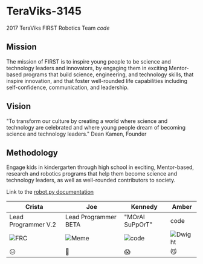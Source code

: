 # TeraViks-3145
2017 TeraViks FIRST Robotics Team *code*

## Mission
The mission of FIRST is to inspire young people to be science and technology leaders and innovators, by engaging them in exciting Mentor-based programs that build science, engineering, and technology skills, that inspire innovation, and that foster well-rounded life capabilities including self-confidence, communication, and leadership.

## Vision
"To transform our culture by creating a world where science and technology are celebrated and where young people dream of becoming science and technology leaders."  Dean Kamen, Founder

## Methodology
Engage kids in kindergarten through high school in exciting, Mentor-based, research and robotics programs that help them become science and technology leaders, as well as well-rounded contributors to society.

Link to the [robot.py documentation](https://robotpy.readthedocs.io/en/stable/)

Crista | Joe | Kennedy | Amber
------------ | ------------- | ------------ | -------------
Lead Programmer V.2| Lead Programmer BETA | "MOrAl SuPpOrT" | code
![FRC](http://i1239.photobucket.com/albums/ff510/drumsuperman/TheA-TeamWay.jpg) | ![Meme](https://i.pinimg.com/736x/94/ab/4f/94ab4f2e19f96539dbf400238a9a48d0--youth-groups-dankest-memes.jpg) | ![code](https://i.imgflip.com/lotgw.jpg) | ![Dwight](https://i.imgflip.com/tuv.jpg)
| :expressionless: | :eyes: | :scream: | :smirk_cat:
